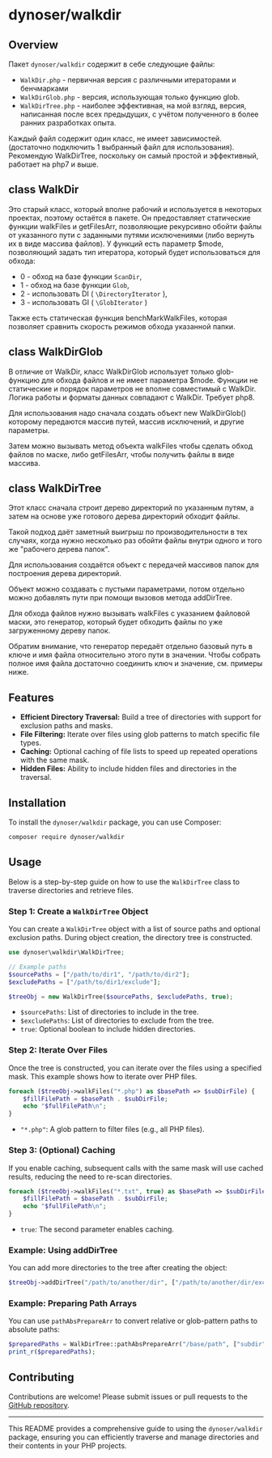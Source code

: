 # dynoser/walkdir

## Overview

Пакет `dynoser/walkdir` содержит в себе следующие файлы:
 - `WalkDir.php` - первичная версия с различными итераторами и бенчмарками
 - `WalkDirGlob.php` - версия, использующая только функцию glob.
 - `WalkDirTree.php` - наиболее эффективная, на мой взгляд, версия, написанная после всех предыдущих, с учётом полученного в более ранних разработках опыта.

 Каждый файл содержит один класс, не имеет зависимостей.
(достаточно подключить 1 выбранный файл для использования).
 Рекомендую WalkDirTree, поскольку он самый простой и эффективный, работает на php7 и выше.

## class WalkDir

Это старый класс, который вполне рабочий и используется в некоторых проектах, поэтому остаётся в пакете.
Он предоставляет статические функции walkFiles и getFilesArr, позволяющие рекурсивно обойти файлы от указанного пути с заданными путями исключениями (либо вернуть их в виде массива файлов).
У функций есть параметр $mode, позволяющий задать тип итератора, который будет использоваться для обхода:
 - 0 - обход на базе функции `ScanDir`,
 - 1 - обход на базе функции `Glob`,
 - 2 - использовать DI ( `\DirectoryIterator` ),
 - 3 - использовать GI ( `\GlobIterator` )

Также есть статическая функция benchMarkWalkFiles, которая позволяет сравнить скорость режимов обхода указанной папки.

## class WalkDirGlob

В отличие от WalkDir, класс WalkDirGlob использует только glob-функцию для обхода файлов и не имеет параметра $mode.
Функции не статические и порядок параметров не вполне совместимый с WalkDir. Логика работы и форматы данных совпадают с WalkDir. Требует php8.

Для использования надо сначала создать объект new WalkDirGlob() которому передаются массив путей, массив исключений, и другие параметры.

Затем можно вызывать метод объекта walkFiles чтобы сделать обход файлов по маске, либо getFilesArr, чтобы получить файлы в виде массива.

## class WalkDirTree

Этот класс сначала строит дерево директорий по указанным путям, а затем на основе уже готового дерева директорий обходит файлы.

Такой подход даёт заметный выигрыш по производительности в тех случаях, когда нужно несколько раз обойти файлы внутри одного и того же "рабочего дерева папок".

Для использования создаётся объект с передачей массивов папок для построения дерева директорий.

Объект можно создавать с пустыми параметрами, потом отдельно можно добавлять пути при помощи вызовов метода addDirTree.

Для обхода файлов нужно вызывать walkFiles с указанием файловой маски, это генератор, который будет обходить файлы по уже загруженному дереву папок.

Обратим внимание, что генератор передаёт отдельно базовый путь в ключе и имя файла относительно этого пути в значении. Чтобы собрать полное имя файла достаточно соединить ключ и значение, см. примеры ниже.

## Features

- **Efficient Directory Traversal:** Build a tree of directories with support for exclusion paths and masks.
- **File Filtering:** Iterate over files using glob patterns to match specific file types.
- **Caching:** Optional caching of file lists to speed up repeated operations with the same mask.
- **Hidden Files:** Ability to include hidden files and directories in the traversal.

## Installation

To install the `dynoser/walkdir` package, you can use Composer:

```bash
composer require dynoser/walkdir
```

## Usage

Below is a step-by-step guide on how to use the `WalkDirTree` class to traverse directories and retrieve files.

### Step 1: Create a `WalkDirTree` Object

You can create a `WalkDirTree` object with a list of source paths and optional exclusion paths. During object creation, the directory tree is constructed.

```php
use dynoser\walkdir\WalkDirTree;

// Example paths
$sourcePaths = ["/path/to/dir1", "/path/to/dir2"];
$excludePaths = ["/path/to/dir1/exclude"];

$treeObj = new WalkDirTree($sourcePaths, $excludePaths, true);
```

- `$sourcePaths`: List of directories to include in the tree.
- `$excludePaths`: List of directories to exclude from the tree.
- `true`: Optional boolean to include hidden directories.

### Step 2: Iterate Over Files

Once the tree is constructed, you can iterate over the files using a specified mask. This example shows how to iterate over PHP files.

```php
foreach ($treeObj->walkFiles("*.php") as $basePath => $subDirFile) {
    $fillFilePath = $basePath . $subDirFile;
    echo "$fullFilePath\n";
}
```

- `"*.php"`: A glob pattern to filter files (e.g., all PHP files).

### Step 3: (Optional) Caching

If you enable caching, subsequent calls with the same mask will use cached results, reducing the need to re-scan directories.

```php
foreach ($treeObj->walkFiles("*.txt", true) as $basePath => $subDirFile) {
    $fillFilePath = $basePath . $subDirFile;
    echo "$fullFilePath\n";
}
```

- `true`: The second parameter enables caching.


### Example: Using addDirTree

You can add more directories to the tree after creating the object:

```php
$treeObj->addDirTree("/path/to/another/dir", ["/path/to/another/dir/exclude"]);
```

### Example: Preparing Path Arrays

You can use `pathAbsPrepareArr` to convert relative or glob-pattern paths to absolute paths:

```php
$preparedPaths = WalkDirTree::pathAbsPrepareArr("/base/path", ["subdir", "*.pattern"]);
print_r($preparedPaths);
```

## Contributing

Contributions are welcome! Please submit issues or pull requests to the [GitHub repository](https://github.com/dynoser/WalkDir/).

---

This README provides a comprehensive guide to using the `dynoser/walkdir` package, ensuring you can efficiently traverse and manage directories and their contents in your PHP projects.
